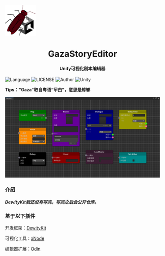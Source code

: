<img src="./Assets/GazaStoryEditor/GazaLogo.png" width="100" height="100" />

<center><h1>GazaStoryEditor</h1></center>

<center><h4>Unity可视化剧本编辑器</h4></center>

![Language](https://img.shields.io/badge/Language-Csharp-C#) ![LICENSE](https://img.shields.io/badge/LICENSE-MIT-yellow) ![Author](https://img.shields.io/badge/Author-DanKe-blue) ![Unity](https://img.shields.io/badge/Unity-2021.3.0f1-red)

**Tips："Gaza"取自粤语“曱甴”，意思是蟑螂**

![所有Node](.\Node.png)

### 介绍

#### *DewityKit我还没有写完，写完之后会公开仓库。*



### 基于以下插件

开发框架：[DewityKit](https://github.com/DanKE123abc/DewityKit)

可视化工具：[xNode](https://github.com/Siccity/xNode)

编辑器扩展：[Odin](https://odininspector.com/)

